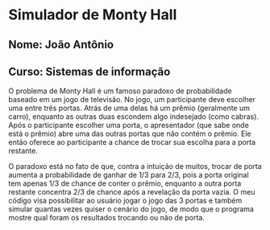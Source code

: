 # Simulador de Monty Hall
## Nome: João Antônio
## Curso: Sistemas de informação

O problema de Monty Hall é um famoso paradoxo de probabilidade baseado em um jogo de televisão. No jogo, um participante deve escolher uma entre três portas. Atrás de uma delas há um prêmio (geralmente um carro), enquanto as outras duas escondem algo indesejado (como cabras). Após o participante escolher uma porta, o apresentador (que sabe onde está o prêmio) abre uma das outras portas que não contém o prêmio. Ele então oferece ao participante a chance de trocar sua escolha para a porta restante.

O paradoxo está no fato de que, contra a intuição de muitos, trocar de porta aumenta a probabilidade de ganhar de 1/3 para 2/3, pois a porta original tem apenas 1/3 de chance de conter o prêmio, enquanto a outra porta restante concentra 2/3 de chance após a revelação da porta vazia.
O meu código visa possibilitar ao usuário jogar o jogo das 3 portas e também simular quantas vezes quiser o cenário do jogo, de modo que o programa mostre qual foram os resultados trocando ou não de porta.
